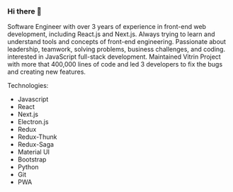 ### Hi there 👋

Software Engineer with over 3 years of experience in front-end web development, including React.js and Next.js. Always trying to learn and understand tools and concepts of front-end engineering.
Passionate about leadership, teamwork, solving problems, business challenges, and coding. interested in JavaScript full-stack development.
Maintained Vitrin Project with more that 400,000 lines of code and led 3 developers to fix the bugs and creating new features.

Technologies: 
- Javascript
- React
- Next.js
- Electron.js
- Redux
- Redux-Thunk
- Redux-Saga
- Material UI
- Bootstrap
- Python
- Git
- PWA
